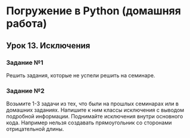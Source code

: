 # Погружение в Python (домашняя работа)
## Урок 13. Исключения
### Задание №1
Решить задания, которые не успели решить на семинаре.
### Задание №2
Возьмите 1-3 задачи из тех, что были на прошлых семинарах или в домашних заданиях. Напишите к ним классы исключения с выводом подробной информации. Поднимайте исключения внутри основного кода. Например нельзя создавать прямоугольник со сторонами отрицательной длины.
